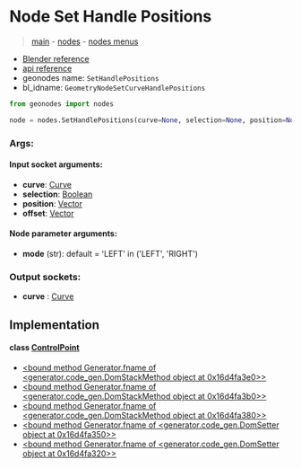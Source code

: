 # Node Set Handle Positions

> [main](../structure.md) - [nodes](nodes.md) - [nodes menus](nodes_menus.md)

- [Blender reference](https://docs.blender.org/manual/en/latest/modeling/geometry_nodes/curve/set_handle_positions.html)
- [api reference](https://docs.blender.org/api/current/bpy.types.GeometryNodeSetCurveHandlePositions.html)
- geonodes name: `SetHandlePositions`
- bl_idname: `GeometryNodeSetCurveHandlePositions`

```python
from geonodes import nodes

node = nodes.SetHandlePositions(curve=None, selection=None, position=None, offset=None, mode='LEFT')
```

### Args:

#### Input socket arguments:

- **curve**: [Curve](Curve.md)
- **selection**: [Boolean](Boolean.md)
- **position**: [Vector](Vector.md)
- **offset**: [Vector](Vector.md)

#### Node parameter arguments:

- **mode** (str): default = 'LEFT' in ('LEFT', 'RIGHT')

### Output sockets:

- **curve** : [Curve](Curve.md)

## Implementation

#### class [ControlPoint](ControlPoint.md)

 - [<bound method Generator.fname of <generator.code_gen.DomStackMethod object at 0x16d4fa3e0>>](ControlPoint.md#set_handle_positions)
 - [<bound method Generator.fname of <generator.code_gen.DomStackMethod object at 0x16d4fa3b0>>](ControlPoint.md#set_handle_positions_left)
 - [<bound method Generator.fname of <generator.code_gen.DomStackMethod object at 0x16d4fa380>>](ControlPoint.md#set_handle_positions_right)
 - [<bound method Generator.fname of <generator.code_gen.DomSetter object at 0x16d4fa350>>](ControlPoint.md#left_handle_positions)
 - [<bound method Generator.fname of <generator.code_gen.DomSetter object at 0x16d4fa320>>](ControlPoint.md#right_handle_positions)
